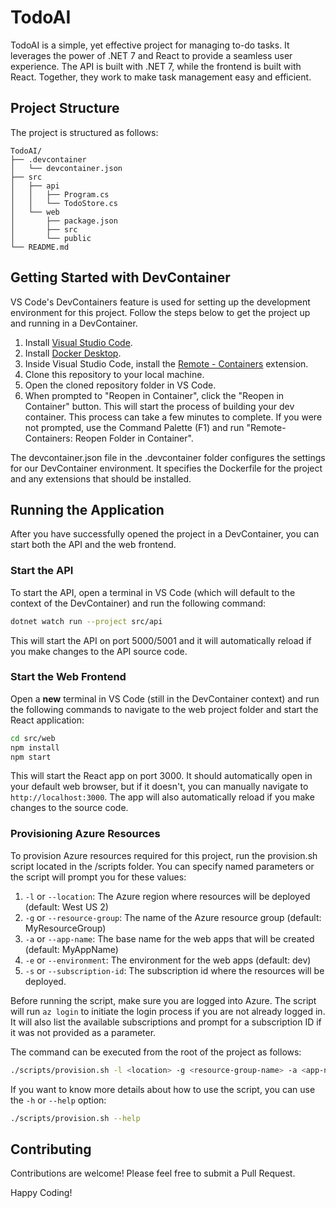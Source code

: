 # TodoAI

TodoAI is a simple, yet effective project for managing to-do tasks. It leverages the power of .NET 7 and React to provide a seamless user experience. The API is built with .NET 7, while the frontend is built with React. Together, they work to make task management easy and efficient.

## Project Structure

The project is structured as follows:

```
TodoAI/
├── .devcontainer
│   └── devcontainer.json
├── src
│   ├── api
│   │   ├── Program.cs
│   │   └── TodoStore.cs
│   └── web
│       ├── package.json
│       ├── src
│       └── public
└── README.md
```

## Getting Started with DevContainer

VS Code's DevContainers feature is used for setting up the development environment for this project. Follow the steps below to get the project up and running in a DevContainer.

1. Install [Visual Studio Code](https://code.visualstudio.com/).
2. Install [Docker Desktop](https://www.docker.com/products/docker-desktop).
3. Inside Visual Studio Code, install the [Remote - Containers](https://marketplace.visualstudio.com/items?itemName=ms-vscode-remote.remote-containers) extension.
4. Clone this repository to your local machine.
5. Open the cloned repository folder in VS Code.
6. When prompted to "Reopen in Container", click the "Reopen in Container" button. This will start the process of building your dev container. This process can take a few minutes to complete. If you were not prompted, use the Command Palette (F1) and run "Remote-Containers: Reopen Folder in Container".

The devcontainer.json file in the .devcontainer folder configures the settings for our DevContainer environment. It specifies the Dockerfile for the project and any extensions that should be installed.

## Running the Application

After you have successfully opened the project in a DevContainer, you can start both the API and the web frontend.

### Start the API
To start the API, open a terminal in VS Code (which will default to the context of the DevContainer) and run the following command:

```bash
dotnet watch run --project src/api
```

This will start the API on port 5000/5001 and it will automatically reload if you make changes to the API source code.

### Start the Web Frontend

Open a **new** terminal in VS Code (still in the DevContainer context) and run the following commands to navigate to the web project folder and start the React application:

```bash
cd src/web
npm install
npm start
```

This will start the React app on port 3000. It should automatically open in your default web browser, but if it doesn't, you can manually navigate to `http://localhost:3000`. The app will also automatically reload if you make changes to the source code.

### Provisioning Azure Resources

To provision Azure resources required for this project, run the provision.sh script located in the /scripts folder. You can specify named parameters or the script will prompt you for these values:

1. `-l` or `--location`: The Azure region where resources will be deployed (default: West US 2)
2. `-g` or `--resource-group`: The name of the Azure resource group (default: MyResourceGroup)
3. `-a` or `--app-name`: The base name for the web apps that will be created (default: MyAppName)
4. `-e` or `--environment`: The environment for the web apps (default: dev)
5. `-s` or `--subscription-id`: The subscription id where the resources will be deployed.

Before running the script, make sure you are logged into Azure. The script will run `az login` to initiate the login process if you are not already logged in. It will also list the available subscriptions and prompt for a subscription ID if it was not provided as a parameter.

The command can be executed from the root of the project as follows:

```bash
./scripts/provision.sh -l <location> -g <resource-group-name> -a <app-name> -e <environment> -s <subscription-id>
```

If you want to know more details about how to use the script, you can use the `-h` or `--help` option:

```bash
./scripts/provision.sh --help
```

## Contributing

Contributions are welcome! Please feel free to submit a Pull Request.

Happy Coding!